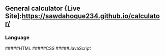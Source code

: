 
## General calculator {Live Site]:https://sawdahoque234.github.io/calculator/
### Language
#####HTML
#####CSS
#####JavaScript
